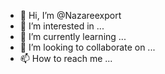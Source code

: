 - 👋 Hi, I’m @Nazareexport
- 👀 I’m interested in ...
- 🌱 I’m currently learning ...
- 💞️ I’m looking to collaborate on ...
- 📫 How to reach me ...

<!---
Nazareexport/Nazareexport is a ✨ special ✨ repository because its `README.md` (this file) appears on your GitHub profile.
You can click the Preview link to take a look at your changes.
--->
